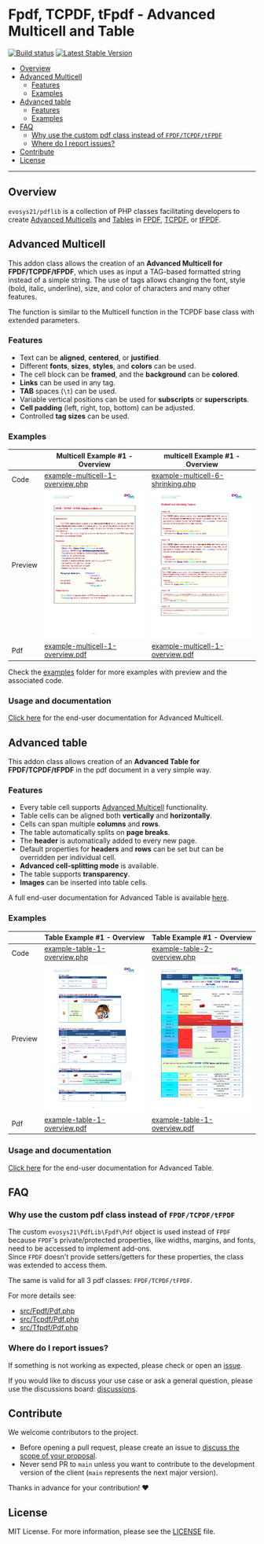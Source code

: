 <h1>Fpdf, TCPDF, tFpdf - Advanced Multicell and Table</h1>

[![Build status](https://github.com/evosys21/pdflib/workflows/build/badge.svg)](https://github.com/evosys21/pdflib/actions)
[![Latest Stable Version](https://poser.pugx.org/evosys21/phplib/v/stable)](https://packagist.org/packages/evosys21/phplib)

<!-- TOC -->
* [Overview](#overview)
* [Advanced Multicell](#advanced-multicell)
    * [Features](#features)
    * [Examples](#examples)
* [Advanced table](#advanced-table)
    * [Features](#features-1)
    * [Examples](#examples-1)
* [FAQ](#faq)
    * [Why use the custom pdf class instead of `FPDF/TCPDF/tFPDF`](#why-use-the-custom-pdf-class-instead-of-fpdftcpdftfpdf)
    * [Where do I report issues?](#where-do-i-report-issues)
* [Contribute](#contribute)
* [License](#license)
<!-- TOC -->

---

## Overview

`evosys21/pdflib` is a collection of PHP classes facilitating developers to create [Advanced Multicells](#advanced-multicell) and [Tables](#advanced-table) in [FPDF](http://www.fpdf.org), [TCPDF](https://github.com/tecnickcom/TCPDF), or
[tFPDF](http://fpdf.org/en/script/script92.php).

## Advanced Multicell

This addon class allows the creation of an **Advanced Multicell for FPDF/TCPDF/tFPDF**, which uses as input a TAG-based formatted
string instead of a simple string. The use of tags allows changing the font, style (bold, italic, underline),
size, and color of characters and many other features.

The function is similar to the Multicell function in the TCPDF base class with extended parameters.

### Features

- Text can be **aligned**, **centered**, or **justified**.
- Different **fonts**, **sizes**, **styles**, and **colors** can be used.
- The cell block can be **framed**, and the **background** can be **colored**.
- **Links** can be used in any tag.
- **TAB** spaces (`\t`) can be used.
- Variable vertical positions can be used for **subscripts** or **superscripts**.
- **Cell padding** (left, right, top, bottom) can be adjusted.
- Controlled **tag sizes** can be used.
  
### Examples

|         | Multicell Example #1 - Overview                                                                                             | multicell Example #1 - Overview                                                                                               | 
|---------|-----------------------------------------------------------------------------------------------------------------------------|-------------------------------------------------------------------------------------------------------------------------------|
| Code    | [example-multicell-1-overview.php](examples/Tcpdf/example-multicell-1-overview.php)                                         | [example-multicell-6-shrinking.php](examples/Tcpdf/example-multicell-6-shrinking.php)                                         |
| Preview | [<img src="examples/Tcpdf/example-multicell-1-overview.png" height="300">](examples/Tcpdf/example-multicell-1-overview.pdf) | [<img src="examples/Tcpdf/example-multicell-6-shrinking.png" height="300">](examples/Tcpdf/example-multicell-6-shrinking.pdf) |
| Pdf     | [example-multicell-1-overview.pdf](examples/Tcpdf/example-multicell-1-overview.pdf)                                         | [example-multicell-1-overview.pdf](examples/Tcpdf/example-multicell-1-overview.pdf)                                           |      |

Check the [examples](examples) folder for more examples with preview and the associated code.

### Usage and documentation

[Click here](docs/multicell.md) for the end-user documentation for Advanced Multicell.

## Advanced table

This addon class allows creation of an **Advanced Table for FPDF/TCPDF/tFPDF** in the pdf document in a very simple way.

### Features

- Every table cell supports [Advanced Multicell](#advanced-multicell) functionality.
- Table cells can be aligned both **vertically** and **horizontally**.
- Cells can span multiple **columns** and **rows**.
- The table automatically splits on **page breaks**.
- The **header** is automatically added to every new page.
- Default properties for **headers** and **rows** can be set but can be overridden per individual cell.
- **Advanced cell-splitting mode** is available.
- The table supports **transparency**.
- **Images** can be inserted into table cells.

A full end-user documentation for Advanced Table is available [here](docs/table.md).

### Examples

|         | Table Example #1 - Overview                                                                                         | Table Example #1 - Overview                                                                                         | 
|---------|---------------------------------------------------------------------------------------------------------------------|---------------------------------------------------------------------------------------------------------------------|
| Code    | [example-table-1-overview.php](examples/Tcpdf/example-table-1-overview.php)                                         | [example-table-2-overview.php](examples/Tcpdf/example-table-2-overview.php)                                         |
| Preview | [<img src="examples/Tcpdf/example-table-1-overview.png" height="300">](examples/Tcpdf/example-table-1-overview.pdf) | [<img src="examples/Tcpdf/example-table-2-overview.png" height="300">](examples/Tcpdf/example-table-2-overview.pdf) |
| Pdf     | [example-table-1-overview.pdf](examples/Tcpdf/example-table-1-overview.pdf)                                         | [example-table-1-overview.pdf](examples/Tcpdf/example-table-1-overview.pdf)                                         |      |

### Usage and documentation

[Click here](docs/table.md) for the end-user documentation for Advanced Table.

## FAQ

### Why use the custom pdf class instead of `FPDF/TCPDF/tFPDF`

The custom `evosys21\PdfLib\Fpdf\Pdf` object is used instead of `FPDF` because `FPDF`'s private/protected properties,
like widths, margins, and fonts, need to be accessed to implement add-ons.  
Since `FPDF` doesn't provide setters/getters for these properties, the class was extended to access them.

The same is valid for all 3 pdf classes: `FPDF/TCPDF/tFPDF`.

For more details see:
- [src/Fpdf/Pdf.php](src/Fpdf/Pdf.php)
- [src/Tcpdf/Pdf.php](src/Tcpdf/Pdf.php)
- [src/Tfpdf/Pdf.php](src/Tfpdf/Pdf.php)

### Where do I report issues?

If something is not working as expected, please check or open an
[issue](https://github.com/evosys21/pdflib/issues).

If you would like to discuss your use case or ask a general question, please use the discussions board:
[discussions](https://github.com/evosys21/pdflib/discussions).

## Contribute

We welcome contributors to the project.

- Before opening a pull request, please create an issue to
  [discuss the scope of your proposal](https://github.com/evosys21/pdflib/issues).
- Never send PR to `main` unless you want to contribute to the development
  version of the client (`main` represents the next major version).

Thanks in advance for your contribution! :heart:

## License

MIT License. For more information, please see the [LICENSE](LICENSE.TXT) file.
